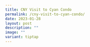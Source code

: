 ```yaml
---
title: CNY Visit to Cyan Condo
permalink: /cny-visit-to-cyan-condo/
date: 2023-01-28
layout: post
description: ""
image: ""
variant: tiptap
---
```

